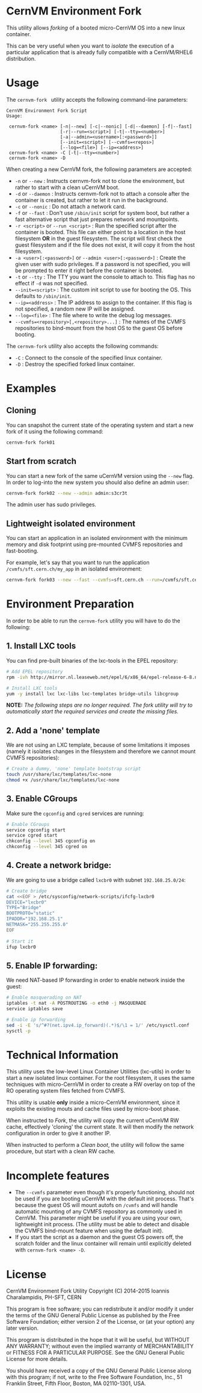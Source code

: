 
# CernVM Environment Fork

This utility allows _forking_ of a booted micro-CernVM OS into a new linux container.

This can be very useful when you want to _isolate_ the execution of a particular application that is already fully compatible with a CernVM/RHEL6 distribution.

# Usage

The `cernvm-fork ` utility accepts the following command-line parameters:

    CernVM Environment Fork Script
    Usage:
    
     cernvm-fork <name> [-n|--new] [-c|--nonic] [-d|--daemon] [-f|--fast]
                        [-r|--run=<script>] [-t|--tty=<number>]
                        [-a|--admin=<username>[:<password>]]
                        [--init=<script>] [--cvmfs=<repos>]
                        [--log=<file>] [--ip=<address>]
     cernvm-fork <name> -C [-t|--tty=<number>]
     cernvm-fork <name> -D

When creating a new CernVM fork, the following parameters are accepted:

 * `-n` or `--new` : Instructs cernvm-fork not to clone the environment, but rather to start with a clean uCernVM boot.
 * `-d` or `--daemon` : Instructs cernvm-fork not to attach a console after the container is created, but rather to let it run in the background.
 * `-c` or `--nonic` : Do not attach a network card.
 * `-f` or `--fast` : Don't use `/sbin/init` script for system boot, but rather a fast alternative script that just prepares network and mountpoints.
 * `-r <script>` or `--run <script>` : Run the specified script after the container is booted. This file can either point to a location in the host filesystem **OR** in the guest filesystem. The script will first check the guest filesystem and if the file does not exist, it will copy it from the host filesystem.
 * `-a <user>[:<password>]` or `--admin <user>[:<password>]` : Create the given user with sudo privileges. If a password is not specified, you will be prompted to enter it right before the container is booted.
 * `-t` or `--tty` : The TTY you want the console to attach to. This flag has no effect if `-d` was not specified.
 * `--init=<script>` : The custom init script to use for booting the OS. This defaults to `/sbin/init`.
 * `--ip=<address>` : The IP address to assign to the container. If this flag is not specified, a random new IP will be assigned.
 * `--log=<file>` : The file where to write the debug log messages.
 * `--cvmfs=<repository>[,<repository>...]` : The names of the CVMFS repositories to bind-mount from the host OS to the guest OS before booting.

The `cernvm-fork` utility also accepts the following commands:

 * `-C` : Connect to the console of the specified linux container.
 * `-D` : Destroy the specified forked linux container.

# Examples

## Cloning

You can snapshot the current state of the operating system and start a new fork of it using the following command:

```sh
cernvm-fork fork01
```

## Start from scratch

You can start a new fork of the same uCernVM version using the `--new` flag. In order to log-into the new system you should also define an admin user:

```sh
cernvm-fork fork02 --new --admin admin:s3cr3t
```

The admin user has sudo privileges.

## Lightweight isolated environment

You can start an application in an isolated environment with the minimum memory and disk footprint using pre-mounted CVMFS repositories and fast-booting.

For example, let's say that you want to run the application `/cvmfs/sft.cern.ch/my_app` in an isolated environment:

```sh
cernvm-fork fork03 --new --fast --cvmfs=sft.cern.ch --run=/cvmfs/sft.cern.ch/my_app
```

# Environment Preparation

In order to be able to run the `cernvm-fork` utility you will have to do the following:

## 1. Install LXC tools

You can find pre-built binaries of the lxc-tools in the EPEL repository:

```sh
# Add EPEL repository
rpm -ivh http://mirror.nl.leaseweb.net/epel/6/x86_64/epel-release-6-8.noarch.rpm

# Install LXC tools
yum -y install lxc lxc-libs lxc-templates bridge-utils libcgroup
```

**NOTE:** _The following steps are no longer required. The fork utility will try to automatically start the required services and create the missing files._

## 2. Add a 'none' template

We are not using an LXC template, because of some limitations it imposes (namely it isolates changes in the filesystem and therefore we cannot mount CVMFS repositories):

```sh
# Create a dummy, 'none' template bootstrap script
touch /usr/share/lxc/templates/lxc-none
chmod +x /usr/share/lxc/templates/lxc-none
```

## 3. Enable CGroups

Make sure the `cgconfig` and `cgred` services are running:
    
```sh
# Enable CGroups
service cgconfig start
service cgred start
chkconfig --level 345 cgconfig on
chkconfig --level 345 cgred on
```

## 4. Create a network bridge:

We are going to use a bridge called `lxcbr0` with subnet `192.168.25.0/24`:

```sh
# Create bridge
cat <<EOF > /etc/sysconfig/network-scripts/ifcfg-lxcbr0
DEVICE="lxcbr0"
TYPE="Bridge"
BOOTPROTO="static"
IPADDR="192.168.25.1"
NETMASK="255.255.255.0"
EOF
    
# Start it
ifup lxcbr0
```

## 5. Enable IP forwarding:

We need NAT-based IP forwarding in order to enable network inside the guest:

```sh
# Enable masquerading on NAT
iptables -t nat -A POSTROUTING -o eth0 -j MASQUERADE
service iptables save

# Enable ip forwarding
sed -i -E 's/^#?(net.ipv4.ip_forward)(.*)$/\1 = 1/' /etc/sysctl.conf
sysctl -p
```

# Technical Information

This utility uses the low-level Linux Container Utilities (lxc-utils) in order to start a new isolated linux container. For the root filesystem, it uses the same techniques with micro-CernVM in order to create a RW overlay on top of the RO operating system files fetched from CVMFS.

This utility is usable **only** inside a micro-CernVM environment, since it exploits the existing mouts and cache files used by micro-boot phase. 

When instructed to *Fork*, the utility will copy the current uCernVM RW cache, effectively 'cloning' the current state. It will then modify the network configuration in order to give it another IP.

When instructed to perform a *Clean boot*, the utility will follow the same procedure, but start with a clean RW cache.

# Incomplete features

 * The `--cvmfs` parameter even though it's properly functioning, should not be used if you are booting uCernVM with the default init process. That's because the guest OS will mount autofs on `/cvmfs` and will handle automatic mounting of any CVMFS repository as commonly used in CernVM. This parameter might be useful if you are using your own, lightweight init process. (The utility must be able to detect and disable the CVMFS bind-mount feature when using the default init).
 * If you start the script as a daemon and the guest OS powers off, the scratch folder and the linux container will remain until explicitly deleted with `cernvm-fork <name> -D`.

# License

CernVM Environment Fork Utility 
Copyright (C) 2014-2015  Ioannis Charalampidis, PH-SFT, CERN

This program is free software; you can redistribute it and/or
modify it under the terms of the GNU General Public License
as published by the Free Software Foundation; either version 2
of the License, or (at your option) any later version.

This program is distributed in the hope that it will be useful,
but WITHOUT ANY WARRANTY; without even the implied warranty of
MERCHANTABILITY or FITNESS FOR A PARTICULAR PURPOSE.  See the
GNU General Public License for more details.

You should have received a copy of the GNU General Public License
along with this program; if not, write to the Free Software
Foundation, Inc., 51 Franklin Street, Fifth Floor, Boston, MA  02110-1301, USA.
